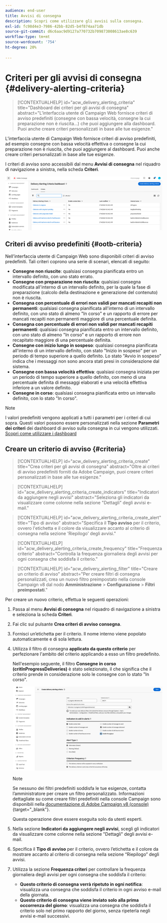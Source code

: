 ```yaml
---
audience: end-user
title: Avvisi di consegna
description: Scopri come utilizzare gli avvisi sulla consegna.
exl-id: fc98d4e3-7986-42bb-82d5-b4f874aa71db
source-git-commit: d6c6aac9d9127a770732b709873008613ae8c639
workflow-type: tm+mt
source-wordcount: '754'
ht-degree: 20%

---
```


# Criteri per gli avvisi di consegna {#delivery-alerting-criteria}

>[!CONTEXTUALHELP]
>id="acw_delivery_alerting_criteria"
>title="Dashboard dei criteri per gli avvisi di consegna"
>abstract="L’interfaccia utente di Campaign Web fornisce criteri di avviso predefiniti (consegne con bassa velocità, consegne la cui preparazione non è riuscita...) che puoi aggiungere alla dashboard. Puoi anche creare criteri personalizzati in base alle tue esigenze."

L’interfaccia utente di Campaign Web fornisce criteri di avviso predefiniti, ad esempio consegne con bassa velocità effettiva o consegne la cui preparazione non è riuscita, che puoi aggiungere al dashboard. Puoi anche creare criteri personalizzati in base alle tue esigenze.

I criteri di avviso sono accessibili dal menu **Avvisi di consegna** nel riquadro di navigazione a sinistra, nella scheda **Criteri**.

![Elenco dei criteri di avviso visualizzati nel menu Avvisi consegna](assets/alerting-criteria-list.png)

## Criteri di avviso predefiniti {#ootb-criteria}

Nell’interfaccia utente di Campaign Web sono disponibili criteri di avviso predefiniti. Tali criteri coprono una serie di scenari, elencati di seguito:

* **Consegne non riuscite**: qualsiasi consegna pianificata entro un intervallo definito, con uno stato errato.
* **Consegne con preparazione non riuscita**: qualsiasi consegna modificata all&#39;interno di un intervallo definito, per la quale la fase di preparazione (calcolo della destinazione e generazione del contenuto) non è riuscita.
* **Consegna con percentuale di errori non validi per mancati recapiti non permanenti**: qualsiasi consegna pianificata all&#39;interno di un intervallo definito, con uno stato di almeno &quot;In corso&quot; e un rapporto di errore per mancati recapiti non permanenti maggiore di una percentuale definita.
* **Consegna con percentuale di errori non validi per mancati recapiti permanenti**: qualsiasi consegna pianificata entro un intervallo definito, con uno stato di almeno &quot;In corso&quot; e un rapporto di errore non recapitato maggiore di una percentuale definita.
* **Consegne con inizio lungo in sospeso**: qualsiasi consegna pianificata all&#39;interno di un intervallo definito, con stato &quot;Inizio in sospeso&quot; per un periodo di tempo superiore a quello definito. Lo stato &quot;Avvio in sospeso&quot; indica che i messaggi non sono ancora stati presi in considerazione dal sistema.
* **Consegne con bassa velocità effettiva**: qualsiasi consegna iniziata per un periodo di tempo superiore a quello definito, con meno di una percentuale definita di messaggi elaborati e una velocità effettiva inferiore a un valore definito.
* **Consegne in corso**: qualsiasi consegna pianificata entro un intervallo definito, con lo stato &quot;In corso&quot;.

>[!NOTE]
>
>I valori predefiniti vengono applicati a tutti i parametri per i criteri di cui sopra. Questi valori possono essere personalizzati nella sezione **Parametri dei criteri** dei dashboard di avviso sulla consegna in cui vengono utilizzati. [Scopri come utilizzare i dashboard](../msg/delivery-alerting-dashboards.md)

## Creare un criterio di avviso {#criteria}

>[!CONTEXTUALHELP]
>id="acw_delivery_alerting_criteria_create"
>title="Crea criteri per gli avvisi di consegna"
>abstract="Oltre ai criteri di avviso predefiniti forniti da Adobe Campaign, puoi creare criteri personalizzati in base alle tue esigenze."

>[!CONTEXTUALHELP]
>id="acw_delivery_alerting_criteria_create_indicators"
>title="Indicatori da aggiungere negli avvisi"
>abstract="Seleziona gli indicatori da visualizzare come colonne nella sezione &quot;Dettagli&quot; degli avvisi e-mail."

>[!CONTEXTUALHELP]
>id="acw_delivery_alerting_criteria_create_alert"
>title="Tipo di avviso"
>abstract="Specifica il **Tipo avviso** per il criterio, ovvero l&#39;etichetta e il colore da visualizzare accanto al criterio di consegna nella sezione &#39;Riepilogo&#39; degli avvisi."

>[!CONTEXTUALHELP]
>id="acw_delivery_alerting_criteria_create_frequency"
>title="Frequenza criterio"
>abstract="Controlla la frequenza giornaliera degli avvisi per ogni consegna che soddisfa il criterio."

>[!CONTEXTUALHELP]
>id="acw_delivery_alerting_filter"
>title="Creare un criterio di avviso"
>abstract="Per creare filtri di consegna personalizzati, crea un nuovo filtro preimpostato nella console Campaign v8 dal nodo **Amministrazione** > **Configurazione** > **Filtri preimpostati**."

Per creare un nuovo criterio, effettua le seguenti operazioni:

1. Passa al menu **Avvisi di consegna** nel riquadro di navigazione a sinistra e seleziona la scheda **Criteri**.
1. Fai clic sul pulsante **Crea criteri di avviso consegna**.
1. Fornisci un’etichetta per il criterio. Il nome interno viene popolato automaticamente e di sola lettura.
1. Utilizza il filtro di consegna **applicato da questo criterio** per perfezionare l&#39;ambito del criterio applicando a esso un filtro predefinito.

   Nell&#39;esempio seguente, il filtro **Consegne in corso (critInProgressDeliveries)** è stato selezionato, il che significa che il criterio prende in considerazione solo le consegne con lo stato &quot;In corso&quot;.

   ![Esempio di proprietà dei criteri di avviso con il filtro selezionato](assets/alerting-criteria-properties.png)

   >[!NOTE]
   >
   >Se nessuno dei filtri predefiniti soddisfa le tue esigenze, contatta l’amministratore per creare un filtro personalizzato. Informazioni dettagliate su come creare filtri predefiniti nella console Campaign sono disponibili nella [documentazione di Adobe Campaign v8 (console)](https://experienceleague.adobe.com/en/docs/campaign/campaign-v8/audience/create-audiences/create-filters){target="_blank"}.
   >
   >Questa operazione deve essere eseguita solo da utenti esperti.

1. Nella sezione **Indicatori da aggiungere negli avvisi**, scegli gli indicatori da visualizzare come colonne nella sezione &quot;Dettagli&quot; degli avvisi e-mail.

1. Specifica il **Tipo di avviso** per il criterio, ovvero l’etichetta e il colore da mostrare accanto al criterio di consegna nella sezione “Riepilogo” degli avvisi.

1. Utilizza la sezione **Frequenza criteri** per controllare la frequenza giornaliera degli avvisi per ogni consegna che soddisfa il criterio:

   * **Questo criterio di consegna verrà ripetuto in ogni notifica**: visualizza una consegna che soddisfa il criterio in ogni avviso e-mail della giornata.
   * **Questo criterio di consegna viene inviato solo alla prima occorrenza del giorno**: visualizza una consegna che soddisfa il criterio solo nel primo rapporto del giorno, senza ripeterla negli avvisi e-mail successivi.